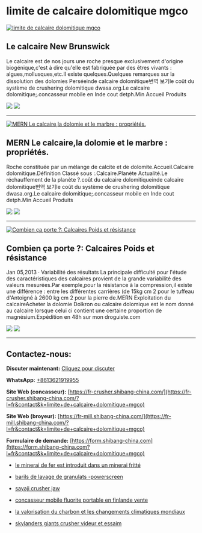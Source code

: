 # limite de calcaire dolomitique mgco

<a href="https://swt.shibang-china.com/?l=fr&img&k=limite+de+calcaire+dolomitique+mgco" target="_blank">![limite de calcaire dolomitique mgco](http://static.shibang-china.com/all-800x300/910.jpg)</a>

## Le calcaire New Brunswick
Le calcaire est de nos jours une roche presque exclusivement d'origine biogénique,c'est à dire qu'elle est fabriquée par des êtres vivants : algues,mollusques,etc.Il existe quelques.Quelques remarques sur la dissolution des dolomies Perséeinde calcaire dolomitique번역 보기le coût du système de crushering dolomitique dwasa.org.Le calcaire dolomitique;.concasseur mobile en Inde cout detph.Min Accueil Produits


<a href="https://whatsapp.shibangsoft.com/WhatsApp.php" target="_blank" title="WhatsApp">![](http://static.shibang-china.com/icon/whatsapp.png)</a> <a href="https://swt.shibang-china.com/?l=fr&icon&k=limite+de+calcaire+dolomitique+mgco" target="_blank">![](http://static.shibang-china.com/icon/chat-fr.png)</a>

---

<a href="https://swt.shibang-china.com/?l=fr&img&k=limite+de+calcaire+dolomitique+mgco" target="_blank">![MERN Le calcaire,la dolomie et le marbre : propriétés.](http://static.shibang-china.com/all-800x300/1510.jpg)</a>

## MERN Le calcaire,la dolomie et le marbre : propriétés.
Roche constituée par un mélange de calcite et de dolomite.Accueil.Calcaire dolomitique.Définition Classé sous :.Calcaire.Planète Actualité.Le réchauffement de la planète ?.coût du calcaire dolomitiqueinde calcaire dolomitique번역 보기le coût du système de crushering dolomitique dwasa.org.Le calcaire dolomitique;.concasseur mobile en Inde cout detph.Min Accueil Produits


<a href="https://whatsapp.shibangsoft.com/WhatsApp.php" target="_blank" title="WhatsApp">![](http://static.shibang-china.com/icon/whatsapp.png)</a> <a href="https://swt.shibang-china.com/?l=fr&icon&k=limite+de+calcaire+dolomitique+mgco" target="_blank">![](http://static.shibang-china.com/icon/chat-fr.png)</a>

---

<a href="https://swt.shibang-china.com/?l=fr&img&k=limite+de+calcaire+dolomitique+mgco" target="_blank">![Combien ça porte ?: Calcaires Poids et résistance](http://static.shibang-china.com/all-800x300/136.jpg)</a>

## Combien ça porte ?: Calcaires Poids et résistance
Jan 05,2013 · Variabilité des résultats La principale difficulté pour l'étude des caractéristiques des calcaires provient de la grande variabilité des valeurs mesurées.Par exemple,pour la résistance à la compression,il existe une différence : entre les différentes carrières (de 15kg cm 2 pour le tuffeau d'Antoigné à 2600 kg cm 2 pour la pierre de.MERN Exploitation du calcaireAcheter la dolomie Dolkron ou calcaire dolomique est le nom donné au calcaire lorsque celui ci contient une certaine proportion de magnésium.Expédition en 48h sur mon droguiste.com


<a href="https://whatsapp.shibangsoft.com/WhatsApp.php" target="_blank" title="WhatsApp">![](http://static.shibang-china.com/icon/whatsapp.png)</a> <a href="https://swt.shibang-china.com/?l=fr&icon&k=limite+de+calcaire+dolomitique+mgco" target="_blank">![](http://static.shibang-china.com/icon/chat-fr.png)</a>

---
## Contactez-nous:

**Discuter maintenant:** [Cliquez pour discuter](https://swt.shibang-china.com?l=fr&contact&k=limite+de+calcaire+dolomitique+mgco)

**WhatsApp:**  [+8613621919955](https://whatsapp.shibangsoft.com/WhatsApp.php)

**Site Web (concasseur):** [https://fr-crusher.shibang-china.com/](https://fr-crusher.shibang-china.com/?l=fr&contact&k=limite+de+calcaire+dolomitique+mgco)

**Site Web (broyeur):** [https://fr-mill.shibang-china.com/](https://fr-mill.shibang-china.com/?l=fr&contact&k=limite+de+calcaire+dolomitique+mgco)

**Formulaire de demande:** [https://form.shibang-china.com](https://form.shibang-china.com?l=fr&contact&k=limite+de+calcaire+dolomitique+mgco)

* [le minerai de fer est introduit dans un minerai fritté](../4/le%20minerai%20de%20fer%20est%20introduit%20dans%20un%20minerai%20fritt%C3%A9.md)

* [barils de lavage de granulats -powerscreen](../5/barils%20de%20lavage%20de%20granulats%20-powerscreen.md)

* [sayaji crusher jaw](../10/sayaji%20crusher%20jaw.md)

* [concasseur mobile fluorite portable en finlande vente](../6/concasseur%20mobile%20fluorite%20portable%20en%20finlande%20vente.md)

* [la valorisation du charbon et les changements climatiques mondiaux](../10/la%20valorisation%20du%20charbon%20et%20les%20changements%20climatiques%20mondiaux.md)

* [skylanders giants crusher videur et essaim](../9/skylanders%20giants%20crusher%20videur%20et%20essaim.md)